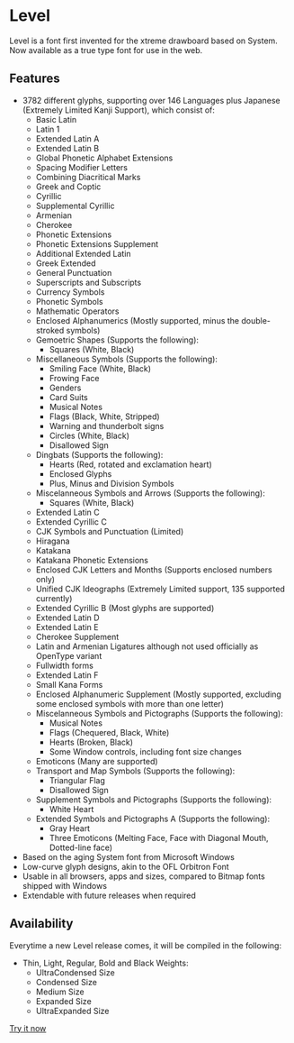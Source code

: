 # Level
Level is a font first invented for the xtreme drawboard based on System. Now available as a true type font for use in the web.

## Features
- 3782 different glyphs, supporting over 146 Languages plus Japanese (Extremely Limited Kanji Support), which consist of:
  - Basic Latin
  - Latin 1
  - Extended Latin A
  - Extended Latin B
  - Global Phonetic Alphabet Extensions
  - Spacing Modifier Letters
  - Combining Diacritical Marks
  - Greek and Coptic
  - Cyrillic
  - Supplemental Cyrillic
  - Armenian
  - Cherokee
  - Phonetic Extensions
  - Phonetic Extensions Supplement
  - Additional Extended Latin
  - Greek Extended
  - General Punctuation
  - Superscripts and Subscripts
  - Currency Symbols
  - Phonetic Symbols
  - Mathematic Operators
  - Enclosed Alphanumerics (Mostly supported, minus the double-stroked symbols)
  - Gemoetric Shapes (Supports the following):
    - Squares (White, Black)
  - Miscellaneous Symbols (Supports the following):
    - Smiling Face (White, Black)
    - Frowing Face
    - Genders
    - Card Suits
    - Musical Notes
    - Flags (Black, White, Stripped)
    - Warning and thunderbolt signs
    - Circles (White, Black)
    - Disallowed Sign
  - Dingbats (Supports the following):
    - Hearts (Red, rotated and exclamation heart)
    - Enclosed Glyphs
    - Plus, Minus and Division Symbols
  - Miscelanneous Symbols and Arrows (Supports the following):
    - Squares (White, Black)
  - Extended Latin C
  - Extended Cyrillic C
  - CJK Symbols and Punctuation (Limited)
  - Hiragana
  - Katakana
  - Katakana Phonetic Extensions
  - Enclosed CJK Letters and Months (Supports enclosed numbers only)
  - Unified CJK Ideographs (Extremely Limited support, 135 supported currently)
  - Extended Cyrillic B (Most glyphs are supported)
  - Extended Latin D
  - Extended Latin E
  - Cherokee Supplement
  - Latin and Armenian Ligatures although not used officially as OpenType variant
  - Fullwidth forms
  - Extended Latin F
  - Small Kana Forms
  - Enclosed Alphanumeric Supplement (Mostly supported, excluding some enclosed symbols with more than one letter)
  - Miscelanneous Symbols and Pictographs (Supports the following):
    - Musical Notes
    - Flags (Chequered, Black, White)
    - Hearts (Broken, Black)
    - Some Window controls, including font size changes
  - Emoticons (Many are supported)
  - Transport and Map Symbols (Supports the following):
    - Triangular Flag
    - Disallowed Sign
  - Supplement Symbols and Pictographs (Supports the following):
    - White Heart
  - Extended Symbols and Pictographs A (Supports the following):
    - Gray Heart
    - Three Emoticons (Melting Face, Face with Diagonal Mouth, Dotted-line face)
- Based on the aging System font from Microsoft Windows
- Low-curve glyph designs, akin to the OFL Orbitron Font
- Usable in all browsers, apps and sizes, compared to Bitmap fonts shipped with Windows
- Extendable with future releases when required

## Availability
Everytime a new Level release comes, it will be compiled in the following:
- Thin, Light, Regular, Bold and Black Weights:
  - UltraCondensed Size
  - Condensed Size
  - Medium Size
  - Expanded Size
  - UltraExpanded Size

[Try it now](https://awikia.github.io/Level/Main.html)
